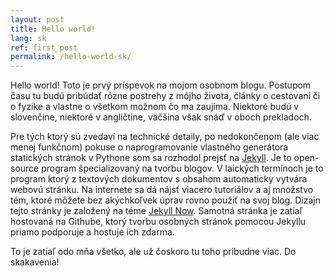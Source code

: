 ```yaml
---
layout: post
title: Hello world!
lang: sk
ref: first_post
permalink: /hello-world-sk/
---
```

Hello world! Toto je prvý príspevok na mojom osobnom blogu. Postupom času tu budú pribúdať rôzne postrehy z môjho života, články o cestovaní či o fyzike a vlastne o všetkom možnom čo ma zaujíma. Niektoré budú v slovenčine, niektoré v angličtine, väčšina však snáď v oboch prekladoch.

Pre tých ktorý sú zvedaví na technické detaily, po nedokončenom (ale viac menej funkčnom) pokuse o naprogramovanie vlastného generátora statických stránok v Pythone som sa rozhodol prejsť na [Jekyll](https://jekyllrb.com/). Je to open-source program špecializovaný na tvorbu blogov. V laických termínoch je to program ktorý z textových dokumentov s obsahom automaticky vytvára webovú stránku. Na internete sa dá nájsť viacero tutoriálov a aj množstvo tém, ktoré môžete bez akýchkoľvek úprav rovno použiť na svoj blog. Dizajn tejto stránky je založený na téme [Jekyll Now](http://www.jekyllnow.com/). Samotná stránka je zatiaľ hostovaná na Githube, ktorý tvorbu osobných stránok pomocou Jekyllu priamo podporuje a hostuje ich zdarma.

To je zatiaľ odo mňa všetko, ale už čoskoro tu toho pribudne viac. Do skakavenia!


